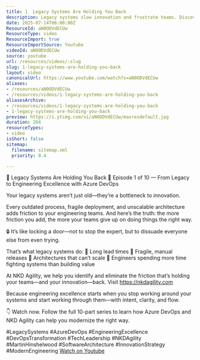 ```yaml
---
title: 1  Legacy Systems Are Holding You Back
description: Legacy systems slow innovation and frustrate teams. Discover how to break free and achieve engineering excellence with Azure DevOps. Watch now!
date: 2025-07-14T06:00:00Z
ResourceId: aN0ODVdECUw
ResourceType: video
ResourceImport: true
ResourceImportSource: Youtube
videoId: aN0ODVdECUw
source: youtube
url: /resources/videos/:slug
slug: 1-legacy-systems-are-holding-you-back
layout: video
canonicalUrl: https://www.youtube.com/watch?v=aN0ODVdECUw
aliases:
- /resources/aN0ODVdECUw
- /resources/videos/1-legacy-systems-are-holding-you-back
aliasesArchive:
- /resources/videos/1-legacy-systems-are-holding-you-back
- 1-legacy-systems-are-holding-you-back
preview: https://i.ytimg.com/vi/aN0ODVdECUw/maxresdefault.jpg
duration: 264
resourceTypes:
- video
isShort: false
sitemap:
  filename: sitemap.xml
  priority: 0.4

---
```

 🛑 Legacy Systems Are Holding You Back
🎥 Episode 1 of 10 — From Legacy to Engineering Excellence with Azure DevOps

Your legacy systems aren’t just old—they’re a bottleneck to innovation.

Every outdated process, fragile deployment, and unscalable architecture adds friction to your engineering teams.
And here’s the truth: the more friction you add, the more your teams give up on doing things the right way.

🔒 It’s like locking a door—not to stop the expert, but to dissuade everyone else from even trying.

That’s what legacy systems do:
🧱 Long lead times
🧱 Fragile, manual releases
🧱 Architectures that can’t scale
🧱 Engineers spending more time fighting systems than building value

At NKD Agility, we help you identify and eliminate the friction that’s holding your teams—and your innovation—back. Visit https://nkdagility.com

Because engineering excellence starts when you stop working around your systems and start working through them—with intent, clarity, and flow.

👇 Watch now. Follow the full 10-part series to learn how Azure DevOps and NKD Agility can help you modernize the right way.

#LegacySystems #AzureDevOps #EngineeringExcellence #DevOpsTransformation #TechLeadership #NKDAgility #MartinHinshelwood #SoftwareArchitecture #InnovationStrategy #ModernEngineering 
 [Watch on Youtube](https://www.youtube.com/watch?v=aN0ODVdECUw)
